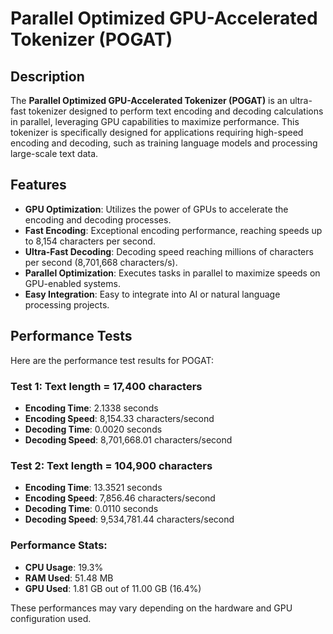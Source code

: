 # **Parallel Optimized GPU-Accelerated Tokenizer (POGAT)**

## Description

The **Parallel Optimized GPU-Accelerated Tokenizer (POGAT)** is an ultra-fast tokenizer designed to perform text encoding and decoding calculations in parallel, leveraging GPU capabilities to maximize performance. This tokenizer is specifically designed for applications requiring high-speed encoding and decoding, such as training language models and processing large-scale text data.

## Features

- **GPU Optimization**: Utilizes the power of GPUs to accelerate the encoding and decoding processes.
- **Fast Encoding**: Exceptional encoding performance, reaching speeds up to 8,154 characters per second.
- **Ultra-Fast Decoding**: Decoding speed reaching millions of characters per second (8,701,668 characters/s).
- **Parallel Optimization**: Executes tasks in parallel to maximize speeds on GPU-enabled systems.
- **Easy Integration**: Easy to integrate into AI or natural language processing projects.

## Performance Tests

Here are the performance test results for POGAT:

### Test 1: Text length = 17,400 characters
- **Encoding Time**: 2.1338 seconds
- **Encoding Speed**: 8,154.33 characters/second
- **Decoding Time**: 0.0020 seconds
- **Decoding Speed**: 8,701,668.01 characters/second

### Test 2: Text length = 104,900 characters
- **Encoding Time**: 13.3521 seconds
- **Encoding Speed**: 7,856.46 characters/second
- **Decoding Time**: 0.0110 seconds
- **Decoding Speed**: 9,534,781.44 characters/second

### Performance Stats:
- **CPU Usage**: 19.3%
- **RAM Used**: 51.48 MB
- **GPU Used**: 1.81 GB out of 11.00 GB (16.4%)

These performances may vary depending on the hardware and GPU configuration used.
